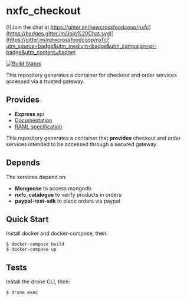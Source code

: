 # nxfc_checkout

[![Join the chat at https://gitter.im/newcrossfoodcoop/nxfc](https://badges.gitter.im/Join%20Chat.svg)](https://gitter.im/newcrossfoodcoop/nxfc?utm_source=badge&utm_medium=badge&utm_campaign=pr-badge&utm_content=badge)

[![Build Status](http://drone.newcrossfoodcoop.org.uk/api/badges/newcrossfoodcoop/nxfc_checkout/status.svg)](http://drone.newcrossfoodcoop.org.uk/newcrossfoodcoop/nxfc_checkout)

This repository generates a container for checkout and order services accessed
via a trusted gateway.

## Provides

* **Express** api
 * [Documentation](http://localhost:3030)
 * [RAML specification](http://localhost:3030/api.raml)

This repository generates a container that **provides** checkout and order 
services intended to be accessed through a secured gateway.

## Depends

The services depend on:

* **Mongoose** to access mongodb
* **nxfc_catalogue** to verify products in orders
* **paypal-rest-sdk** to place orders via paypal

## Quick Start

Install docker and docker-compose, then:

```
$ docker-compose build
$ docker-compose up
```

## Tests

Install the drone CLI, then:

```
$ drone exec
```
